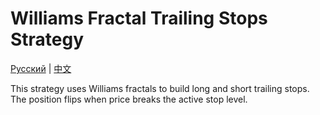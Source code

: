 # Williams Fractal Trailing Stops Strategy
[Русский](README_ru.md) | [中文](README_cn.md)

This strategy uses Williams fractals to build long and short trailing stops. The position flips when price breaks the active stop level.
